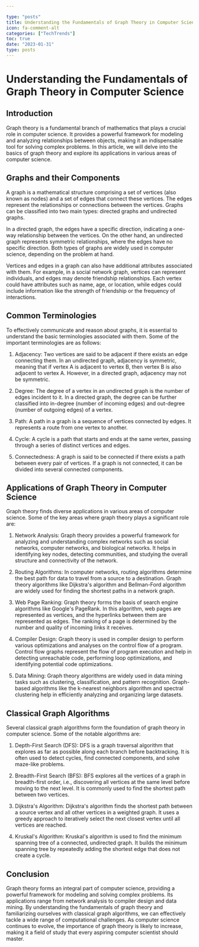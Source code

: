 ```yaml
---

type: "posts"
title: Understanding the Fundamentals of Graph Theory in Computer Science
icon: fa-comment-alt
categories: ["TechTrends"]
toc: true
date: "2023-01-31"
type: posts
---
```





# Understanding the Fundamentals of Graph Theory in Computer Science

## Introduction
Graph theory is a fundamental branch of mathematics that plays a crucial role in computer science. It provides a powerful framework for modeling and analyzing relationships between objects, making it an indispensable tool for solving complex problems. In this article, we will delve into the basics of graph theory and explore its applications in various areas of computer science.

## Graphs and their Components
A graph is a mathematical structure comprising a set of vertices (also known as nodes) and a set of edges that connect these vertices. The edges represent the relationships or connections between the vertices. Graphs can be classified into two main types: directed graphs and undirected graphs.

In a directed graph, the edges have a specific direction, indicating a one-way relationship between the vertices. On the other hand, an undirected graph represents symmetric relationships, where the edges have no specific direction. Both types of graphs are widely used in computer science, depending on the problem at hand.

Vertices and edges in a graph can also have additional attributes associated with them. For example, in a social network graph, vertices can represent individuals, and edges may denote friendship relationships. Each vertex could have attributes such as name, age, or location, while edges could include information like the strength of friendship or the frequency of interactions.

## Common Terminologies
To effectively communicate and reason about graphs, it is essential to understand the basic terminologies associated with them. Some of the important terminologies are as follows:

1. Adjacency: Two vertices are said to be adjacent if there exists an edge connecting them. In an undirected graph, adjacency is symmetric, meaning that if vertex A is adjacent to vertex B, then vertex B is also adjacent to vertex A. However, in a directed graph, adjacency may not be symmetric.

2. Degree: The degree of a vertex in an undirected graph is the number of edges incident to it. In a directed graph, the degree can be further classified into in-degree (number of incoming edges) and out-degree (number of outgoing edges) of a vertex.

3. Path: A path in a graph is a sequence of vertices connected by edges. It represents a route from one vertex to another.

4. Cycle: A cycle is a path that starts and ends at the same vertex, passing through a series of distinct vertices and edges.

5. Connectedness: A graph is said to be connected if there exists a path between every pair of vertices. If a graph is not connected, it can be divided into several connected components.

## Applications of Graph Theory in Computer Science
Graph theory finds diverse applications in various areas of computer science. Some of the key areas where graph theory plays a significant role are:

1. Network Analysis: Graph theory provides a powerful framework for analyzing and understanding complex networks such as social networks, computer networks, and biological networks. It helps in identifying key nodes, detecting communities, and studying the overall structure and connectivity of the network.

2. Routing Algorithms: In computer networks, routing algorithms determine the best path for data to travel from a source to a destination. Graph theory algorithms like Dijkstra's algorithm and Bellman-Ford algorithm are widely used for finding the shortest paths in a network graph.

3. Web Page Ranking: Graph theory forms the basis of search engine algorithms like Google's PageRank. In this algorithm, web pages are represented as vertices, and the hyperlinks between them are represented as edges. The ranking of a page is determined by the number and quality of incoming links it receives.

4. Compiler Design: Graph theory is used in compiler design to perform various optimizations and analyses on the control flow of a program. Control flow graphs represent the flow of program execution and help in detecting unreachable code, performing loop optimizations, and identifying potential code optimizations.

5. Data Mining: Graph theory algorithms are widely used in data mining tasks such as clustering, classification, and pattern recognition. Graph-based algorithms like the k-nearest neighbors algorithm and spectral clustering help in efficiently analyzing and organizing large datasets.

## Classical Graph Algorithms
Several classical graph algorithms form the foundation of graph theory in computer science. Some of the notable algorithms are:

1. Depth-First Search (DFS): DFS is a graph traversal algorithm that explores as far as possible along each branch before backtracking. It is often used to detect cycles, find connected components, and solve maze-like problems.

2. Breadth-First Search (BFS): BFS explores all the vertices of a graph in breadth-first order, i.e., discovering all vertices at the same level before moving to the next level. It is commonly used to find the shortest path between two vertices.

3. Dijkstra's Algorithm: Dijkstra's algorithm finds the shortest path between a source vertex and all other vertices in a weighted graph. It uses a greedy approach to iteratively select the next closest vertex until all vertices are reached.

4. Kruskal's Algorithm: Kruskal's algorithm is used to find the minimum spanning tree of a connected, undirected graph. It builds the minimum spanning tree by repeatedly adding the shortest edge that does not create a cycle.

## Conclusion
Graph theory forms an integral part of computer science, providing a powerful framework for modeling and solving complex problems. Its applications range from network analysis to compiler design and data mining. By understanding the fundamentals of graph theory and familiarizing ourselves with classical graph algorithms, we can effectively tackle a wide range of computational challenges. As computer science continues to evolve, the importance of graph theory is likely to increase, making it a field of study that every aspiring computer scientist should master.